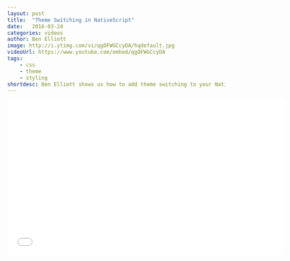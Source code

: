 ```yaml
---
layout: post
title:  "Theme Switching in NativeScript"
date:   2016-03-24
categories: videos
author: Ben Elliott
image: http://i.ytimg.com/vi/qgOFWGCcyDA/hqdefault.jpg
videoUrl: https://www.youtube.com/embed/qgOFWGCcyDA
tags: 
    - css
    - theme
    - styling
shortdesc: Ben Elliott shows us how to add theme switching to your NativeScript app. 
---
```

<iframe width="640" height="360" src="{{ videoUrl }}" frameborder="0" allowfullscreen></iframe>